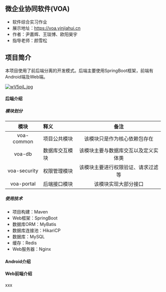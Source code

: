 ## 微企业协同软件(VOA)

- 软件综合实习作业
- 展示地址：https://voa.yinjiahui.cn
- 作者：尹嘉辉、王琰博、欧阳昊宇
- 指导老师：颜雪松

## 项目简介

本项目使用了前后端分离的开发模式。后端主要使用SpringBoot框架，前端有Android端及Web端。

[![wV5pjL.jpg](https://t1.picb.cc/uploads/2021/05/27/wV5pjL.jpg)](https://www.picb.cc/image/wV5pjL)

#### 后端介绍

##### 模块划分

|     模块     | 释义           |                 备注                 |
| :----------: | :------------- | :----------------------------------: |
|  voa-common  | 项目公共模块   |     该模块只是作为核心依赖包存在     |
|    voa-db    | 数据库交互模块 | 该模块主要与数据库交互以及定义实体类 |
| voa-security | 权限管理模块   |  该模块主要进行权限验证、请求过滤等  |
|  voa-portal  | 后端接口模块   |         该模块实现大部分接口         |

##### 使用技术

+ 项目构建：Maven
+ Web框架：SpringBoot
+ 数据库ORM：MyBatis
+ 数据库连接池：HikariCP
+ 数据库：MySQL
+ 缓存：Redis
+ Web服务器：Nginx

#### Android介绍

#### Web前端介绍

xxx

